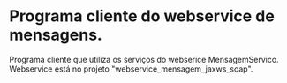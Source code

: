 # Programa cliente do webservice de mensagens.

Programa cliente que utiliza os serviços do webserice MensagemServico.
Webservice está no projeto "webservice_mensagem_jaxws_soap".